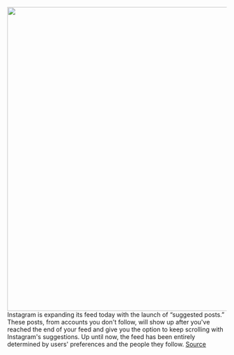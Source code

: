 <img src='https://cdn.vox-cdn.com/thumbor/3NtkqgKUmPjgyUuPN7PPp5CGVMM=/0x0:4096x2645/1200x800/filters:focal(1721x996:2375x1650)/cdn.vox-cdn.com/uploads/chorus_image/image/67225990/Suggested_Posts_in_Feed.0.png' width='700px' /><br/>
Instagram is expanding its feed today with the launch of “suggested posts.” These posts, from accounts you don't follow, will show up after you've reached the end of your feed and give you the option to keep scrolling with Instagram's suggestions. Up until now, the feed has been entirely determined by users' preferences and the people they follow.
<a href='https://www.theverge.com/2020/8/19/21373809/instagram-suggested-posts-update-end-feed'> Source <a/>